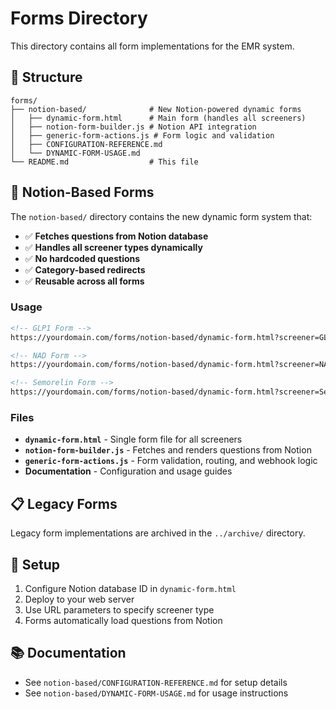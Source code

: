# Forms Directory

This directory contains all form implementations for the EMR system.

## 📁 Structure

```
forms/
├── notion-based/              # New Notion-powered dynamic forms
│   ├── dynamic-form.html      # Main form (handles all screeners)
│   ├── notion-form-builder.js # Notion API integration
│   ├── generic-form-actions.js # Form logic and validation
│   ├── CONFIGURATION-REFERENCE.md
│   └── DYNAMIC-FORM-USAGE.md
└── README.md                  # This file
```

## 🚀 Notion-Based Forms

The `notion-based/` directory contains the new dynamic form system that:

- ✅ **Fetches questions from Notion database**
- ✅ **Handles all screener types dynamically**
- ✅ **No hardcoded questions**
- ✅ **Category-based redirects**
- ✅ **Reusable across all forms**

### Usage

```html
<!-- GLP1 Form -->
https://yourdomain.com/forms/notion-based/dynamic-form.html?screener=GLP1

<!-- NAD Form -->
https://yourdomain.com/forms/notion-based/dynamic-form.html?screener=NAD

<!-- Semorelin Form -->
https://yourdomain.com/forms/notion-based/dynamic-form.html?screener=Semorelin
```

### Files

- **`dynamic-form.html`** - Single form file for all screeners
- **`notion-form-builder.js`** - Fetches and renders questions from Notion
- **`generic-form-actions.js`** - Form validation, routing, and webhook logic
- **Documentation** - Configuration and usage guides

## 📋 Legacy Forms

Legacy form implementations are archived in the `../archive/` directory.

## 🔧 Setup

1. Configure Notion database ID in `dynamic-form.html`
2. Deploy to your web server
3. Use URL parameters to specify screener type
4. Forms automatically load questions from Notion

## 📚 Documentation

- See `notion-based/CONFIGURATION-REFERENCE.md` for setup details
- See `notion-based/DYNAMIC-FORM-USAGE.md` for usage instructions
